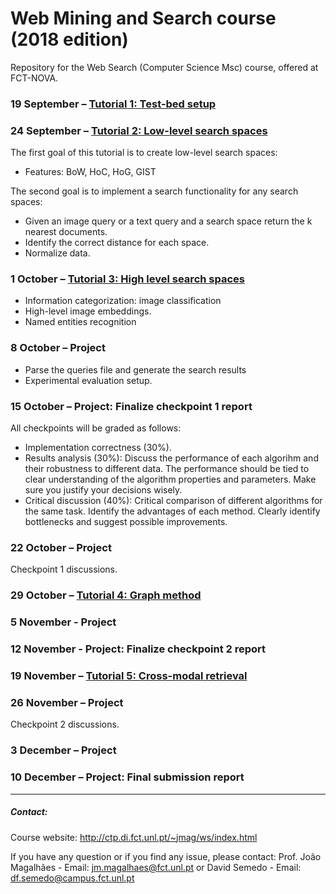 # Web Mining and Search course (2018 edition)
Repository for the Web Search (Computer Science Msc) course, offered at FCT-NOVA.

### 19 September – [Tutorial 1: Test-bed setup](./labs/WS-Setup.pdf)

### 24 September – [Tutorial 2: Low-level search spaces](./labs/Websearch_2018_lab2.ipynb)
The first goal of this tutorial is to create low-level search spaces:
*	Features: BoW, HoC, HoG, GIST

The second goal is to implement a search functionality for any search spaces:
*	Given an image query or a text query and a search space return the k nearest documents.
*	Identify the correct distance for each space.
*	Normalize data.

### 1 October – [Tutorial 3: High level search spaces](./labs/Websearch_2018_lab3.ipynb)
* Information categorization: image classification
* High-level image embeddings.
* Named entities recognition

### 8 October – Project
*	Parse the queries file and generate the search results
*	Experimental evaluation setup.

### 15 October – Project: Finalize checkpoint 1 report

All checkpoints will be graded as follows:
* Implementation correctness (30%).
* Results analysis (30%): Discuss the performance of each algorihm and their robustness to different data. The performance should be tied to clear understanding of the algorithm properties and parameters. Make sure you justify your decisions wisely.
* Critical discussion (40%): Critical comparison of different algorithms for the same task. Identify the advantages of each method. Clearly identify bottlenecks and suggest possible improvements.

### 22 October – Project
Checkpoint 1 discussions.

### 29 October – [Tutorial 4: Graph method](./labs/Websearch_2018_lab4.ipynb)

### 5 November - Project

### 12 November - Project: Finalize checkpoint 2 report

### 19 November – [Tutorial 5: Cross-modal retrieval](./labs/Websearch_2018_lab5.ipynb)

### 26 November – Project
Checkpoint 2 discussions.

### 3 December – Project

### 10 December – Project: Final submission report

---

##### Contact:

Course website: http://ctp.di.fct.unl.pt/~jmag/ws/index.html

If you have any question or if you find any issue, please contact:
Prof. João Magalhães - Email: jm.magalhaes@fct.unl.pt or
David Semedo - Email: df.semedo@campus.fct.unl.pt

